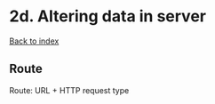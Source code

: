 # 2d. Altering data in server

[Back to index](../README.md)

## Route

Route: URL + HTTP request type
